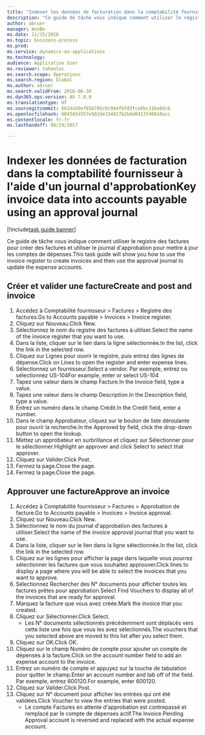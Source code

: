 ```yaml
--- 
title: "Indexer les données de facturation dans la comptabilité fournisseur à l'aide d'un journal d'approbation"
description: "Ce guide de tâche vous indique comment utiliser le registre des factures pour créer des factures et utiliser le journal d'approbation pour mettre à jour les comptes de dépenses."
author: abruer
manager: AnnBe
ms.date: 11/15/2016
ms.topic: business-process
ms.prod: 
ms.service: dynamics-ax-applications
ms.technology: 
audience: Application User
ms.reviewer: twheeloc
ms.search.scope: Operations
ms.search.region: Global
ms.author: abruer
ms.search.validFrom: 2016-06-30
ms.dyn365.ops.version: AX 7.0.0
ms.translationtype: HT
ms.sourcegitcommit: 663da58ef01b705c0c984fbfd3fce8bc31be04c6
ms.openlocfilehash: 604345d357e5019e334017b2b6d0413f40818acc
ms.contentlocale: fr-fr
ms.lasthandoff: 08/29/2017

---
```

# <a name="key-invoice-data-into-accounts-payable-using-an-approval-journal"></a><span data-ttu-id="bca70-103">Indexer les données de facturation dans la comptabilité fournisseur à l'aide d'un journal d'approbation</span><span class="sxs-lookup"><span data-stu-id="bca70-103">Key invoice data into accounts payable using an approval journal</span></span>

[!include[task guide banner](../../includes/task-guide-banner.md)]

<span data-ttu-id="bca70-104">Ce guide de tâche vous indique comment utiliser le registre des factures pour créer des factures et utiliser le journal d'approbation pour mettre à jour les comptes de dépenses.</span><span class="sxs-lookup"><span data-stu-id="bca70-104">This task guide will show you how to use the invoice register to create invoices and then use the approval journal to update the expense accounts.</span></span>


## <a name="create-and-post-and-invoice"></a><span data-ttu-id="bca70-105">Créer et valider une facture</span><span class="sxs-lookup"><span data-stu-id="bca70-105">Create and post and invoice</span></span>
1. <span data-ttu-id="bca70-106">Accédez à Comptabilité fournisseur > Factures > Registre des factures.</span><span class="sxs-lookup"><span data-stu-id="bca70-106">Go to Accounts payable > Invoices > Invoice register.</span></span>
2. <span data-ttu-id="bca70-107">Cliquez sur Nouveau.</span><span class="sxs-lookup"><span data-stu-id="bca70-107">Click New.</span></span>
3. <span data-ttu-id="bca70-108">Sélectionnez le nom du registre des factures à utiliser.</span><span class="sxs-lookup"><span data-stu-id="bca70-108">Select the name of the invoice register that you want to use.</span></span>
4. <span data-ttu-id="bca70-109">Dans la liste, cliquer sur le lien dans la ligne sélectionnée.</span><span class="sxs-lookup"><span data-stu-id="bca70-109">In the list, click the link in the selected row.</span></span>
5. <span data-ttu-id="bca70-110">Cliquez sur Lignes pour ouvrir le registre, puis entrez des lignes de dépense.</span><span class="sxs-lookup"><span data-stu-id="bca70-110">Click on Lines to open the register and enter expense lines.</span></span>
6. <span data-ttu-id="bca70-111">Sélectionnez un fournisseur.</span><span class="sxs-lookup"><span data-stu-id="bca70-111">Select a vendor.</span></span> <span data-ttu-id="bca70-112">Par exemple, entrez ou sélectionnez US-104</span><span class="sxs-lookup"><span data-stu-id="bca70-112">For example, enter or select US-104</span></span>
7. <span data-ttu-id="bca70-113">Tapez une valeur dans le champ Facture.</span><span class="sxs-lookup"><span data-stu-id="bca70-113">In the Invoice field, type a value.</span></span>
8. <span data-ttu-id="bca70-114">Tapez une valeur dans le champ Description.</span><span class="sxs-lookup"><span data-stu-id="bca70-114">In the Description field, type a value.</span></span>
9. <span data-ttu-id="bca70-115">Entrez un numéro dans le champ Crédit.</span><span class="sxs-lookup"><span data-stu-id="bca70-115">In the Credit field, enter a number.</span></span>
10. <span data-ttu-id="bca70-116">Dans le champ Approbateur, cliquez sur le bouton de liste déroulante pour ouvrir la recherche.</span><span class="sxs-lookup"><span data-stu-id="bca70-116">In the Approved by field, click the drop-down button to open the lookup.</span></span>
11. <span data-ttu-id="bca70-117">Mettez un approbateur en surbrillance et cliquez sur Sélectionner pour le sélectionner.</span><span class="sxs-lookup"><span data-stu-id="bca70-117">Highlight an approver and click Select to select that approver.</span></span>
12. <span data-ttu-id="bca70-118">Cliquez sur Valider.</span><span class="sxs-lookup"><span data-stu-id="bca70-118">Click Post.</span></span>
13. <span data-ttu-id="bca70-119">Fermez la page.</span><span class="sxs-lookup"><span data-stu-id="bca70-119">Close the page.</span></span>
14. <span data-ttu-id="bca70-120">Fermez la page.</span><span class="sxs-lookup"><span data-stu-id="bca70-120">Close the page.</span></span>

## <a name="approve-an-invoice"></a><span data-ttu-id="bca70-121">Approuver une facture</span><span class="sxs-lookup"><span data-stu-id="bca70-121">Approve an invoice</span></span>
1. <span data-ttu-id="bca70-122">Accédez à Comptabilité fournisseur > Factures > Approbation de facture.</span><span class="sxs-lookup"><span data-stu-id="bca70-122">Go to Accounts payable > Invoices > Invoice approval.</span></span>
2. <span data-ttu-id="bca70-123">Cliquez sur Nouveau.</span><span class="sxs-lookup"><span data-stu-id="bca70-123">Click New.</span></span>
3. <span data-ttu-id="bca70-124">Sélectionnez le nom du journal d'approbation des factures à utiliser.</span><span class="sxs-lookup"><span data-stu-id="bca70-124">Select the name of the invoice approval journal that you want to use.</span></span>
4. <span data-ttu-id="bca70-125">Dans la liste, cliquer sur le lien dans la ligne sélectionnée.</span><span class="sxs-lookup"><span data-stu-id="bca70-125">In the list, click the link in the selected row.</span></span>
5. <span data-ttu-id="bca70-126">Cliquez sur les lignes pour afficher la page dans laquelle vous pourrez sélectionner les factures que vous souhaitez approuver.</span><span class="sxs-lookup"><span data-stu-id="bca70-126">Click lines to display a page where you will be able to select the invoices that you want to approve.</span></span>
6. <span data-ttu-id="bca70-127">Sélectionnez Rechercher des N° documents pour afficher toutes les factures prêtes pour approbation.</span><span class="sxs-lookup"><span data-stu-id="bca70-127">Select Find Vouchers to display all of the invoices that are ready for approval.</span></span>
7. <span data-ttu-id="bca70-128">Marquez la facture que vous avez créée.</span><span class="sxs-lookup"><span data-stu-id="bca70-128">Mark the invoice that you created.</span></span>
8. <span data-ttu-id="bca70-129">Cliquez sur Sélectionner.</span><span class="sxs-lookup"><span data-stu-id="bca70-129">Click Select.</span></span>
    * <span data-ttu-id="bca70-130">Les N° documents sélectionnés précédemment sont déplacés vers cette liste une fois que vous les avez sélectionnés.</span><span class="sxs-lookup"><span data-stu-id="bca70-130">The vouchers that you selected above are moved to this list after you select them.</span></span>  
9. <span data-ttu-id="bca70-131">Cliquez sur OK.</span><span class="sxs-lookup"><span data-stu-id="bca70-131">Click OK.</span></span>
10. <span data-ttu-id="bca70-132">Cliquez sur le champ Numéro de compte pour ajouter un compte de dépenses à la facture.</span><span class="sxs-lookup"><span data-stu-id="bca70-132">Click on the account number field to add an expense account to the invoice.</span></span>
11. <span data-ttu-id="bca70-133">Entrez un numéro de compte et appuyez sur la touche de tabulation pour quitter le champ.</span><span class="sxs-lookup"><span data-stu-id="bca70-133">Enter an account number and tab off of the field.</span></span> <span data-ttu-id="bca70-134">Par exemple, entrez 600120.</span><span class="sxs-lookup"><span data-stu-id="bca70-134">For example, enter 600120.</span></span>
12. <span data-ttu-id="bca70-135">Cliquez sur Valider.</span><span class="sxs-lookup"><span data-stu-id="bca70-135">Click Post.</span></span>
13. <span data-ttu-id="bca70-136">Cliquez sur N° document pour afficher les entrées qui ont été validées.</span><span class="sxs-lookup"><span data-stu-id="bca70-136">Click Voucher to view the entries that were posted.</span></span>
    * <span data-ttu-id="bca70-137">Le compte Factures en attente d'approbation est contrepassé et remplacé par le compte de dépenses actif.</span><span class="sxs-lookup"><span data-stu-id="bca70-137">The Invoice Pending Approval account is reversed and replaced with the actual expense account.</span></span>  


